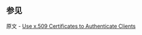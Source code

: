## 参见

原文 - [Use x.509 Certificates to Authenticate Clients]( https://docs.mongodb.com/manual/tutorial/configure-x509-client-authentication/ )

